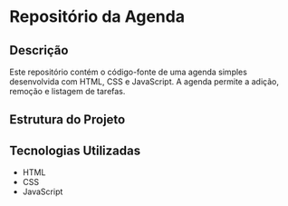 # Repositório da Agenda

## Descrição

Este repositório contém o código-fonte de uma agenda simples desenvolvida com HTML, CSS e JavaScript. A agenda permite a adição, remoção e listagem de tarefas.

## Estrutura do Projeto


## Tecnologias Utilizadas

- HTML
- CSS
- JavaScript



